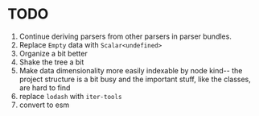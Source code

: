 # TODO

1. Continue deriving parsers from other parsers in parser bundles.
1. Replace `Empty` data with `Scalar<undefined>`
1. Organize a bit better
1. Shake the tree a bit
1. Make data dimensionality more easily indexable by node kind-- the project structure is a bit busy and the important stuff, like the classes, are hard to find
1. replace `lodash` with `iter-tools`
1. convert to esm
